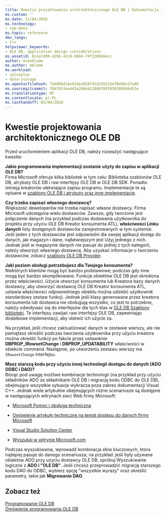 ```yaml
---
title: Kwestie projektowania architektonicznego OLE DB | Dokumentacja firmy Microsoft
ms.custom: ''
ms.date: 11/04/2016
ms.technology:
- cpp-data
ms.topic: reference
dev_langs:
- C++
helpviewer_keywords:
- OLE DB, application design considerations
ms.assetid: 8caa7d99-d2bb-42c9-8884-74f228bb6ecc
author: mikeblome
ms.author: mblome
ms.workload:
- cplusplus
- data-storage
ms.openlocfilehash: 75d996416e92ded920f45d3352c6478dd8c67a86
ms.sourcegitcommit: 76b7653ae443a2b8eb1186b789f8503609d6453e
ms.translationtype: MT
ms.contentlocale: pl-PL
ms.lasthandoff: 05/04/2018
---
```

# <a name="ole-db-architectural-design-issues"></a>Kwestie projektowania architektonicznego OLE DB
Przed uruchomieniem aplikacji OLE DB, należy rozważyć następujące kwestie:  
  
 **Jakie programowania implementacji zostanie użyty do zapisu w aplikacji OLE DB?**  
 Firma Microsoft oferuje kilka bibliotek w tym celu: Biblioteka szablonów OLE DB, atrybuty OLE DB i raw interfejsy OLE DB w OLE DB SDK. Ponadto istnieją kreatorów ułatwiające zapisu programu. Implementacje te są opisane w [szablony OLE DB i atrybuty oraz inne implementacje](../../data/oledb/ole-db-templates-attributes-and-other-implementations.md).  
  
 **Czy trzeba zapisać własnego dostawcę?**  
 Większość deweloperów nie trzeba napisać własne dostawcy. Firma Microsoft udostępnia wielu dostawców. Zawsze, gdy tworzone jest połączenie danych (na przykład podczas dodawania użytkownika do projektu przy użyciu OLE DB Kreator konsumenta ATL), **właściwości Linku danych** listy dostępnych dostawców zarejestrowanych w tym systemie. Jeśli jeden z tych dostawców jest odpowiedni dla swojej aplikacji dostęp do danych, jak magazyn i dane, najłatwiejszym jest Użyj jednego z nich. Jednak jeśli w magazynie danych nie pasuje do jednej z tych kategorii, należy utworzyć własnego dostawcę. Aby uzyskać informacje o tworzeniu dostawców, zobacz [szablony OLE DB Provider](../../data/oledb/ole-db-provider-templates-cpp.md).  
  
 **Jaki poziom obsługi potrzebujesz dla Twojego konsumenta?**  
 Niektórych klientów mogą być bardzo podstawowe; podczas gdy inne mogą być bardzo skomplikowane. Funkcje obiektów OLE DB jest określona przez właściwości. Użycie utworzyć konsumenta lub Kreatora bazy danych dostawcy, aby utworzyć dostawcę OLE DB Kreator konsumenta ATL, ustawia właściwości odpowiedniego obiektu można udzielić użytkownik standardowy zestaw funkcji. Jednak jeśli klasy generowane przez kreatora konsumenta lub dostawca nie obsługują wszystko, co jest to potrzebne, należy odwoływać się do interfejsów dla tych klas w [OLE DB Szablony biblioteki](../../data/oledb/ole-db-templates.md). Te interfejsy zawijać raw interfejsy OLE DB, zapewniając dodatkowe implementacji, aby ułatwić ich użycie za.  
  
 Na przykład, jeśli chcesz zaktualizować danych w zestawie wierszy, ale nie pamiętasz określić podczas tworzenia użytkownika przy użyciu kreatora można określić funkcji po fakcie przez ustawienie **DBPROP_IRowsetChange** i  **DBPROP_UPDATABILITY** właściwości w obiekcie command. Następnie, po utworzeniu zestawu wierszy ma `IRowsetChange` interfejsu.  
  
 **Masz starszą kodu przy użyciu innej technologii dostępu do danych (ADO ODBC i DAO)?**  
 Biorąc pod uwagę możliwe kombinacje technologii (na przykład przy użyciu składników ADO ze składnikami OLE DB i migrację kodu ODBC do OLE DB), obejmujące wszystkie sytuacje wykracza poza zakres dokumentacji Visual C++. Jednak wiele artykułów obejmujących różne scenariusze są dostępne w następujących witrynach sieci Web firmy Microsoft:  
  
-   [Microsoft Pomoc i obsługa techniczna](http://go.microsoft.com/fwlink/p/?linkid=148218)  
  
-   [Omówienie artykuły techniczne na temat dostępu do danych firmy Microsoft](http://go.microsoft.com/fwlink/p/?linkid=148217)  
  
-   [Visual Studio Solution Center](http://go.microsoft.com/fwlink/p/?linkid=148215)  
  
-   [Wyszukaj w witrynie Microsoft.com](http://search.microsoft.com/)  
  
 Podczas wyszukiwania, wprowadź kombinacja słów kluczowych, która najlepiej pasuje do danego scenariusza; na przykład: jeśli były używane obiektów ADO przy użyciu dostawcy OLE DB, spróbuj Wyszukiwanie logiczne z **ADO i "OLE DB"**. Jeśli chcesz przeprowadzić migrację starszego kodu DAO do ODBC, wybierz opcję "wszystkie wyrazy" oraz określić parametry, takie jak **Migrowanie DAO**.  
  
## <a name="see-also"></a>Zobacz też  
 [Programowanie OLE DB](../../data/oledb/ole-db-programming.md)   
 [Omówienie programowania OLE DB](../../data/oledb/ole-db-programming-overview.md)